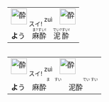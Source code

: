 
<table align="left"><td>
  <img src="https://glyphwiki.org/glyph/u9154.svg" alt="酔" height="36"> <ruby><sub>スイ!</sub><br><sup>zuì</sup></ruby>　<img src="https://glyphwiki.org/glyph/u9189.svg" alt="酔" height="36"> 
  <br> <b>よ</b>う　<ruby>麻酔<rt>ま?すい!</rt></ruby>　<ruby>泥酔<rt>でい?すい!</rt></ruby>
</td></table>



<table align="left"><td>
  <img src="https://glyphwiki.org/glyph/u9154.svg" alt="酔" height="36"> <ruby><sub>スイ!</sub><br><sup>zuì</sup></ruby>　<img src="https://glyphwiki.org/glyph/u9189.svg" alt="酔" height="36"> 
  <br> <b>よ</b>う　麻酔<ruby><rt><ruby>ま　<br>すい</ruby></rt></ruby>　泥酔<ruby><rt><ruby>でい<br>すい</ruby></rt></ruby>
</td></table>
